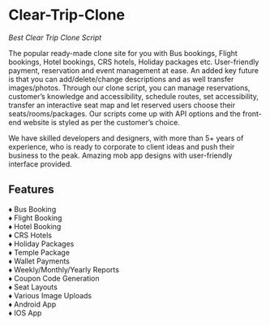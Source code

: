 # Clear-Trip-Clone
<i>Best Clear Trip Clone Script</i>

The popular ready-made clone site for you with Bus bookings, Flight bookings, Hotel bookings, CRS hotels, Holiday packages etc. User-friendly payment, reservation and event management at ease. An added key future is that you can add/delete/change descriptions and as well transfer images/photos. Through our clone script, you can manage reservations, customer’s knowledge and accessibility, schedule routes, set accessibility, transfer an interactive seat map and let reserved users choose their seats/rooms/packages.
Our scripts come up with API options and the front-end website is styled as per the customer’s choice.

We have skilled developers and designers, with more than 5+ years of experience, who is ready to corporate to client ideas and push their business to the peak. Amazing mob app designs with user-friendly interface provided.

<h2> Features </h2>
♦ Bus Booking<br>
♦ Flight Booking<br>
♦ Hotel Booking<br>
♦ CRS Hotels<br>
♦ Holiday Packages<br>
♦ Temple Package<br>
♦ Wallet Payments<br>
♦ Weekly/Monthly/Yearly Reports<br>
♦ Coupon Code Generation<br>
♦ Seat Layouts<br>
♦ Various Image Uploads<br>
♦ Android App<br>
♦ IOS App<br>

